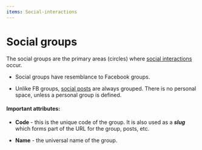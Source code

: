```yaml
---
items: Social-interactions
---
```


# Social groups

The social groups are the primary areas (circles) where [social interactions](https://github.com/ErpNetDocs/tech/blob/master/modules/community/social-interactions/index.md) occur.

- Social groups have resemblance to Facebook groups.

- Unlike FB groups, [social posts](https://github.com/ErpNetDocs/tech/blob/master/modules/community/social-interactions/social-posts.md) are always grouped. There is no personal space, unless a personal group is defined.

#### Important attributes:

- **Code** - this is the unique code of the group. It is also used as a ***slug*** which forms part of the URL for the group, posts, etc.

- **Name** - the universal name of the group.
